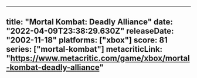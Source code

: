 
---
title: "Mortal Kombat: Deadly Alliance"
date: "2022-04-09T23:38:29.630Z"
releaseDate: "2002-11-18"
platforms: ["xbox"]
score: 81
series: ["mortal-kombat"]
metacriticLink: "https://www.metacritic.com/game/xbox/mortal-kombat-deadly-alliance"
---
